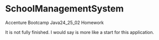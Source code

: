 # SchoolManagementSystem
Accenture Bootcamp Java24_25_02 Homework

It is not fully finished. I would say is more like a start for this application.
